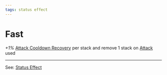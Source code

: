 ```yaml
---
tags: status effect
---
```


# Fast

*+1%* [Attack Cooldown Recovery](Stats/Attack%20Cooldown.md) per stack and remove 1 stack on [Attack](Mechanics/Attack.md) used

---

See: [Status Effect](Mechanics/Status%20Effect.md)
